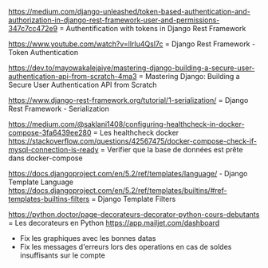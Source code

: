 https://medium.com/django-unleashed/token-based-authentication-and-authorization-in-django-rest-framework-user-and-permissions-347c7cc472e9 = Authentification with tokens in Django Rest Framework

https://www.youtube.com/watch?v=llrIu4Qsl7c = Django Rest Framework - Token Authentication

https://dev.to/mayowakalejaiye/mastering-django-building-a-secure-user-authentication-api-from-scratch-4ma3 = Mastering Django: Building a Secure User Authentication API from Scratch

https://www.django-rest-framework.org/tutorial/1-serialization/ = Django Rest Framework - Serialization


https://medium.com/@saklani1408/configuring-healthcheck-in-docker-compose-3fa6439ee280 = Les healthcheck docker
https://stackoverflow.com/questions/42567475/docker-compose-check-if-mysql-connection-is-ready = Verifier que la base de données est prête dans docker-compose

https://docs.djangoproject.com/en/5.2/ref/templates/language/ - Django Template Language
https://docs.djangoproject.com/en/5.2/ref/templates/builtins/#ref-templates-builtins-filters = Django Template Filters

https://python.doctor/page-decorateurs-decorator-python-cours-debutants = Les decorateurs en Python
https://app.mailjet.com/dashboard

- Fix les graphiques avec les bonnes datas
- Fix les messages d'erreurs lors des operations en cas de soldes insuffisants sur le compte
